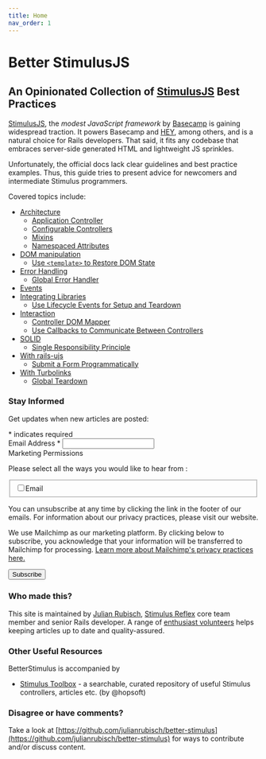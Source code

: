 ```yaml
---
title: Home
nav_order: 1
---
```


# Better StimulusJS

## An Opinionated Collection of [StimulusJS](https://stimulusjs.org/) Best Practices

[StimulusJS](https://stimulusjs.org/), the _modest JavaScript framework_ by [Basecamp](https://www.basecamp.com) is gaining widespread traction. It powers Basecamp and [HEY](https://www.hey.com), among others, and is a natural choice for Rails developers. That said, it fits any codebase that embraces server-side generated HTML and lightweight JS sprinkles.

Unfortunately, the official docs lack clear guidelines and best practice examples. Thus, this guide tries to present advice for newcomers and intermediate Stimulus programmers.

Covered topics include:

- [Architecture](./architecture.md)
  - [Application Controller](./architecture/application-controller.md)
  - [Configurable Controllers](./architecture/configurable-controllers.md)
  - [Mixins](./architecture/mixins.md)
  - [Namespaced Attributes](./architecture/namespaced-attributes.md)
- [DOM manipulation](./dom_manipulation.md)
  - [Use `<template>` to Restore DOM State](./dom_manipulation/template.md)
- [Error Handling](./error_handling.md)
  - [Global Error Handler](./error_handling/global-error-handler.md)
- [Events](./events.md)
- [Integrating Libraries](./integrating-libraries.md)
  - [Use Lifecycle Events for Setup and Teardown](./integrating-libraries/lifecycle.md)
- [Interaction](./interaction.md)
  - [Controller DOM Mapper](./interaction/controller-dom-mapper.md)
  - [Use Callbacks to Communicate Between Controllers](./interaction/callbacks.md)
- [SOLID](./solid.md)
  - [Single Responsibility Principle](./solid/single-responsibility.md)
- [With rails-ujs](./rails-ujs.md)
  - [Submit a Form Programmatically](./rails-ujs/submit-form.md)
- [With Turbolinks](./turbolinks.md)
  - [Global Teardown](./turbolinks/teardown.md)

### Stay Informed

Get updates when new articles are posted:

<!-- Begin Mailchimp Signup Form -->
<div id="mc_embed_signup">
<form action="https://julianrubisch.us17.list-manage.com/subscribe/post?u=31a183f5375fb6e851c5b4aaf&amp;id=782508f3d8" method="post" id="mc-embedded-subscribe-form" name="mc-embedded-subscribe-form" class="validate p-4" target="_blank" novalidate>
    <div id="mc_embed_signup_scroll">
<div class="indicates-required"><span class="asterisk">*</span> indicates required</div>
<div class="mc-field-group d-flex flex-justify-between">
	<label for="mce-EMAIL mr-3">Email Address  <span class="asterisk">*</span>
</label>
	<input type="email" value="" name="EMAIL" class="required email" id="mce-EMAIL">
</div>
<div id="mergeRow-gdpr" class="mergeRow gdpr-mergeRow content__gdprBlock mc-field-group mt-6">
    <div class="content__gdpr">
        <label class="text-gamma">Marketing Permissions</label>
        <p>Please select all the ways you would like to hear from :</p>
        <fieldset class="mc_fieldset gdprRequired mc-field-group" name="interestgroup_field">
		<label class="checkbox subfield" for="gdpr_83570"><input type="checkbox" id="gdpr_83570" name="gdpr[83570]" value="Y" class="av-checkbox gdpr mt-3"><span class="ml-3">Email</span> </label>
        </fieldset>
        <p>You can unsubscribe at any time by clicking the link in the footer of our emails. For information about our privacy practices, please visit our website.</p>
    </div>
    <div class="content__gdprLegal">
        <p>We use Mailchimp as our marketing platform. By clicking below to subscribe, you acknowledge that your information will be transferred to Mailchimp for processing. <a href="https://mailchimp.com/legal/" target="_blank">Learn more about Mailchimp's privacy practices here.</a></p>
    </div>
</div>
	<div id="mce-responses" class="clear">
		<div class="response" id="mce-error-response" style="display:none"></div>
		<div class="response" id="mce-success-response" style="display:none"></div>
	</div>    <!-- real people should not fill this in and expect good things - do not remove this or risk form bot signups-->
    <div style="position: absolute; left: -5000px;" aria-hidden="true"><input type="text" name="b_31a183f5375fb6e851c5b4aaf_782508f3d8" tabindex="-1" value=""></div>
    <div class="clear"><input type="submit" value="Subscribe" name="subscribe" id="mc-embedded-subscribe" class="btn btn-purple"></div>
    </div>
</form>
</div>

<!--End mc_embed_signup-->


### Who made this?
This site is maintained by [Julian Rubisch](https://github.com/julianrubisch), [Stimulus Reflex](https://docs.stimulusreflex.com) core team member and senior Rails developer. A range of [enthusiast volunteers](./contributors.md) helps keeping articles up to date and quality-assured.

### Other Useful Resources
BetterStimulus is accompanied by

- [Stimulus Toolbox](https://stimulustoolbox.com/) - a searchable, curated repository of useful Stimulus controllers, articles etc. (by @hopsoft)

### Disagree or have comments?
Take a look at [https://github.com/julianrubisch/better-stimulus](https://github.com/julianrubisch/better-stimulus) for ways to contribute and/or discuss content.
